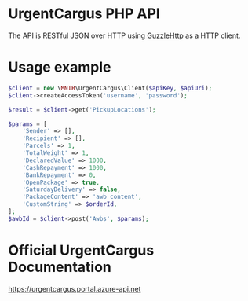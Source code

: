 # UrgentCargus PHP API
The API is RESTful JSON over HTTP using [GuzzleHttp](http://docs.guzzlephp.org/en/latest/) as a HTTP client.

# Usage example
```php
$client = new \MNIB\UrgentCargus\Client($apiKey, $apiUri);
$client->createAccessToken('username', 'password');

$result = $client->get('PickupLocations');

$params = [
    'Sender' => [],
    'Recipient' => [],
    'Parcels' => 1,
    'TotalWeight' => 1,
    'DeclaredValue' => 1000,
    'CashRepayment' => 1000,
    'BankRepayment' => 0,
    'OpenPackage' => true,
    'SaturdayDelivery' => false,
    'PackageContent' => 'awb content',
    'CustomString' => $orderId,
];
$awbId = $client->post('Awbs', $params);
```

# Official UrgentCargus Documentation
https://urgentcargus.portal.azure-api.net
